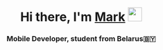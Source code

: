 <h1 align="center">Hi there, I'm <a href="https://t.me/jdjdyswg" target="_blank">Mark</a> 
<img src="https://github.com/blackcater/blackcater/raw/main/images/Hi.gif" height="32" width="32"/></h1>
<h3 align="center">Mobile Developer, student from Belarus🇧🇾</h3>
